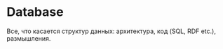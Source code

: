 Database
========

Все, что касается структур данных: архитектура, код (SQL, RDF etc.), размышления.